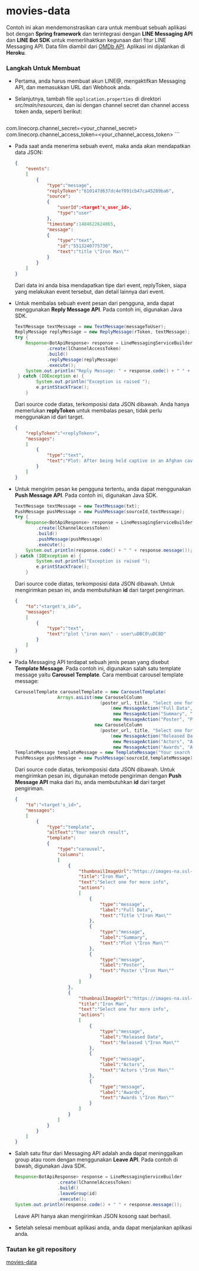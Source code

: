 # movies-data #

Contoh ini akan mendemonstrasikan cara untuk membuat sebuah aplikasi bot dengan **Spring framework** dan terintegrasi dengan **LINE Messaging API** dan **LINE Bot SDK** untuk memerlihaktkan kegunaan dari fitur LINE Messaging API. Data film diambil dari [OMDb API](https://www.omdbapi.com/). Aplikasi ini dijalankan di **Heroku**.

### Langkah Untuk Membuat ###
* Pertama, anda harus membuat akun LINE@, mengaktifkan Messaging API, dan memasukkan URL dari Webhook anda.

* Selanjutnya, tambah file  `application.properties` di direktori *src/main/resources*, dan isi dengan channel secret dan channel access token anda, seperti berikut:

	```ini
com.linecorp.channel_secret=<your_channel_secret>
com.linecorp.channel_access_token=<your_channel_access_token>
	```
* Pada saat anda menerima sebuah event, maka anda akan mendapatkan data JSON:

	```JSON
	{
		"events":
		[
			{
				"type":"message",
				"replyToken":"610147d637dc4ef091cb47ca45289ba6",
				"source":
				{
					"userId":<target's_user_id>,
					"type":"user"
				},
				"timestamp":1484622624865,
				"message":
				{
					"type":"text",
					"id":"5513240775730",
					"text":"title \"Iron Man\""
				}
			}
		]
	}
	```
	Dari data ini anda bisa mendapatkan tipe dari event, replyToken, siapa yang melakukan event tersebut, dan detail lainnya dari event.

* Untuk membalas sebuah event pesan dari pengguna, anda dapat menggunakan **Reply Message API**. Pada contoh ini, digunakan Java SDK.

	```java
	TextMessage textMessage = new TextMessage(messageToUser);
   	ReplyMessage replyMessage = new ReplyMessage(rToken, textMessage);
   	try {
   		Response<BotApiResponse> response = LineMessagingServiceBuilder
                .create(lChannelAccessToken)
                .build()
                .replyMessage(replyMessage)
                .execute();
      	System.out.println("Reply Message: " + response.code() + " " + response.message());
     } catch (IOException e) {
        	System.out.println("Exception is raised ");
            e.printStackTrace();
        }
	```
	Dari source code diatas, terkomposisi data JSON dibawah. Anda hanya memerlukan **replyToken** untuk membalas pesan, tidak perlu menggunakan id dari target.
	
	```JSON
	{
		"replyToken":"<replyToken>",
		"messages":
		[
			{
				"type":"text",
				"text":"Plot: After being held captive in an Afghan cave, billionaire engineer Tony Stark creates a unique weaponized suit of armor to fight evil."
			}
		]
	}
	```

* Untuk mengirim pesan ke pengguna tertentu, anda dapat menggunakan **Push Message API**. Pada contoh ini, digunakan Java SDK.

	```java
	TextMessage textMessage = new TextMessage(txt);
    PushMessage pushMessage = new PushMessage(sourceId,textMessage);
    try {
    	Response<BotApiResponse> response = LineMessagingServiceBuilder
            .create(lChannelAccessToken)
            .build()
            .pushMessage(pushMessage)
            .execute();
        System.out.println(response.code() + " " + response.message());
    } catch (IOException e) {
            System.out.println("Exception is raised ");
            e.printStackTrace();
        }
	```
	Dari source code diatas, terkomposisi data JSON dibawah. Untuk mengirimkan pesan ini, anda membutuhkan **id** dari target pengiriman.
	
	```JSON
	{
		"to":"<target's_id>",
		"messages":
		[
			{
				"type":"text",
				"text":"plot \"iron man\" - user\uDBC0\uDC8D"
			}
		]
	}
	```

* Pada Messaging API terdapat sebuah jenis pesan yang disebut **Template Message**. Pada contoh ini, digunakan salah satu template message yaitu **Carousel Template**. Cara membuat carousel template message:

	```java
	CarouselTemplate carouselTemplate = new CarouselTemplate(
                    Arrays.asList(new CarouselColumn
                                    (poster_url, title, "Select one for more info", Arrays.asList
                                        (new MessageAction("Full Data", "Title \"" + title + "\""),
                                         new MessageAction("Summary", "Plot \"" + title + "\""),
                                         new MessageAction("Poster", "Poster \"" + title + "\""))),
                                  new CarouselColumn
                                    (poster_url, title, "Select one for more info", Arrays.asList
                                        (new MessageAction("Released Date", "Released \"" + title + "\""),
                                         new MessageAction("Actors", "Actors \"" + title + "\""),
                                         new MessageAction("Awards", "Awards \"" + title + "\"")))));
   TemplateMessage templateMessage = new TemplateMessage("Your search result", carouselTemplate);
    PushMessage pushMessage = new PushMessage(sourceId,templateMessage);
	```
	Dari source code diatas, terkomposisi data JSON dibawah. Untuk mengirimkan pesan ini, digunakan metode pengiriman dengan **Push Message API** maka dari itu, anda membutuhkan **id** dari target pengiriman.
	
	```JSON
	{
		"to":"<target's_id>",
		"messages":
		[
			{
				"type":"template",
				"altText":"Your search result",
				"template":
				{
					"type":"carousel",
					"columns":
					[
						{
							"thumbnailImageUrl":"https://images-na.ssl-images-amazon.com/images/M/MV5BMTczNTI2ODUwOF5BMl5BanBnXkFtZTcwMTU0NTIzMw@@._V1_SX300.jpg",
							"title":"Iron Man",
							"text":"Select one for more info",
							"actions":
							[
								{
									"type":"message",
									"label":"Full Data",
									"text":"Title \"Iron Man\""
								},
								{
									"type":"message",
									"label":"Summary",
									"text":"Plot \"Iron Man\""
								},
								{
									"type":"message",
									"label":"Poster",
									"text":"Poster \"Iron Man\""
								}
							]
						},
						{
							"thumbnailImageUrl":"https://images-na.ssl-images-amazon.com/images/M/MV5BMTczNTI2ODUwOF5BMl5BanBnXkFtZTcwMTU0NTIzMw@@._V1_SX300.jpg",
							"title":"Iron Man",
							"text":"Select one for more info",
							"actions":
							[
								{
									"type":"message",
									"label":"Released Date",
									"text":"Released \"Iron Man\""
								},
								{
									"type":"message",
									"label":"Actors",
									"text":"Actors \"Iron Man\""
								},
								{
									"type":"message",
									"label":"Awards",
									"text":"Awards \"Iron Man\""
								}
							]
						}
					]
				}
			}
		]
	}

	```

* Salah satu fitur dari Messaging API adalah anda dapat meninggalkan group atau room dengan menggunakan **Leave API**. Pada contoh di bawah, digunakan Java SDK.

	```java
	Response<BotApiResponse> response = LineMessagingServiceBuilder
                    .create(lChannelAccessToken)
                    .build()
                    .leaveGroup(id)
                    .execute();
    System.out.println(response.code() + " " + response.message());
	```
	Leave API hanya akan mengirimkan JSON kosong saat berhasil.

* Setelah selesai membuat aplikasi anda, anda dapat menjalankan aplikasi anda.

### Tautan ke git repository ###

[movies-data](https://github.com/line-indonesia/movies-data)
